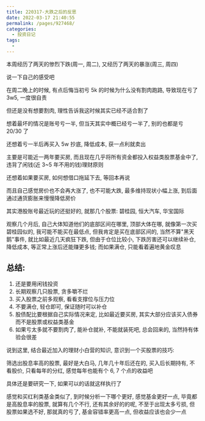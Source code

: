 ```yaml
---
title: 220317-大跌之后的反思
date: 2022-03-17 21:40:55
permalink: /pages/927468/
categories:
  - 投资日记
tags:
  -
---
```


本周经历了两天的惨烈下跌(周一, 周二), 又经历了两天的暴涨(周三, 周四)

说一下自己的感受吧

在周二晚上的时候, 有点后悔当初亏 5k 的时候为什么没有割肉跑路, 导致现在亏了 3w5, 一度很自责

但还是没有想要割肉, 理性告诉我这时候其实已经不适合割了

想着最坏的情况是账号亏一半, 但当天其实中概已经亏一半了, 别的也都是亏 20/30 了

还想着亏一半后再买入 5w 抄底, 降低成本, 获一点利就卖出

主要是可能近一两年要买房, 而且现在几乎将所有资金都投入权益类股票基金中了, 违背了闲钱(近 3~5 年不用的钱)理财原则

还想着如果要买房, 如何想借口拖延下去, 等回本再说

而且自己感觉房价也不会再大涨了, 也不可能大跌, 最多维持现状小幅上涨, 到后面通过通货膨胀来慢慢降低房价

其实港股账号最近玩的还挺好的, 就那几个股票: 碧桂园, 恒大汽车, 华宝国际

观察几个月后, 自己大体知道他们的底部区间在哪里, 顶部大体在哪, 就像第一次买碧桂园似的, 我可能不能买在最低点, 但我肯定是买在底部区间的, 当然不算"黑天鹅"事件, 就比如最近几天疯狂下跌, 但由于仓位比较小, 下跌厉害还可以继续补仓, 降低成本, 等正常上涨后还能赚更多钱; 而如果满仓, 只能看着遍地黄金叹息

## 总结:

1. 还是要用闲钱投资
2. 长期观察几只股票, 贪多嚼不烂
3. 买入股票之前多观察, 看看支撑位与压力位
4. 不要满仓, 轻仓即可, 保证随时可以补仓
5. 股债配比要根据自己实际情况来定, 比如最近要买房, 其实大部分应该买入债券而不是股票或权益类基金
6. 如果亏太多就不要割肉了, 能补仓就补, 不能就装死吧, 总会回来的, 当然持有体验会很差

说到这里, 结合最近加入的理财小白营的知识, 意识到一个买股票的技巧:

筛选出股息率高的股票, 最好是大白马, 几年几十年后还在的, 买入后长期持有, 不看股价, 只看每年的分红, 感觉每年也能有个 6, 7 个点的收益吧

具体还是要研究一下, 如果可以的话就这样执行了

感觉和买红利类基金类似了, 到时候分析一下哪个更好, 感觉基金更好一点, 毕竟都是高股息率的股票, 就算有几个不行, 还有其余好的的呢, 不至于出现太多亏损, 但股票如果选不好, 那就真的亏了, 基金容错率更高一点, 但收益应该也会少一点

